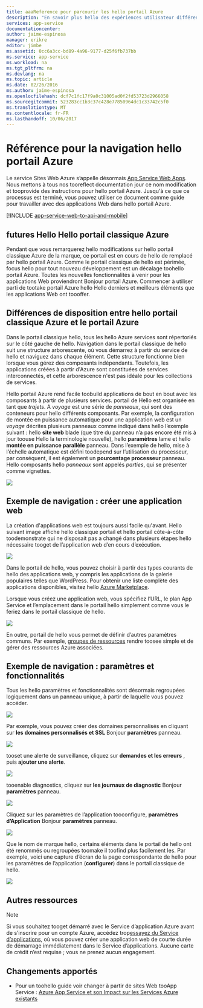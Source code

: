 ```yaml
---
title: aaaReference pour parcourir les hello portail Azure
description: "En savoir plus hello des expériences utilisateur différent pour le Service Web de l’application entre le portail de gestion hello et hello portail Azure"
services: app-service
documentationcenter: 
author: jaime-espinosa
manager: erikre
editor: jimbe
ms.assetid: 0cc6a3cc-bd89-4a96-9177-d25f6fb737bb
ms.service: app-service
ms.workload: na
ms.tgt_pltfrm: na
ms.devlang: na
ms.topic: article
ms.date: 02/26/2016
ms.author: jaime-espinosa
ms.openlocfilehash: dcf7c1fc17f9a0c31005ad0f2fd53723d2966058
ms.sourcegitcommit: 523283cc1b3c37c428e77850964dc1c33742c5f0
ms.translationtype: MT
ms.contentlocale: fr-FR
ms.lasthandoff: 10/06/2017
---
```

# <a name="reference-for-navigating-hello-azure-portal"></a>Référence pour la navigation hello portail Azure
Le service Sites Web Azure s’appelle désormais [App Service Web Apps](http://go.microsoft.com/fwlink/?LinkId=529714). Nous mettons à tous nos tooreflect documentation jour ce nom modification et tooprovide des instructions pour hello portail Azure. Jusqu'à ce que ce processus est terminé, vous pouvez utiliser ce document comme guide pour travailler avec des applications Web dans hello portail Azure.

[!INCLUDE [app-service-web-to-api-and-mobile](../../includes/app-service-web-to-api-and-mobile.md)]

## <a name="hello-future-of-hello-azure-classic-portal"></a>futures Hello Hello portail classique Azure
Pendant que vous remarquerez hello modifications sur hello portail classique Azure de la marque, ce portail est en cours de hello de remplacé par hello portail Azure. Comme le portail classique de hello est périmée, focus hello pour tout nouveau développement est un décalage toohello portail Azure. Toutes les nouvelles fonctionnalités à venir pour les applications Web proviendront Bonjour portail Azure. Commencer à utiliser parti de tootake portail Azure hello Hello derniers et meilleurs éléments que les applications Web ont toooffer.

## <a name="layout-differences-between-hello-azure-classic-portal-and-azure-portal"></a>Différences de disposition entre hello portail classique Azure et le portail Azure
Dans le portail classique hello, tous les hello Azure services sont répertoriés sur le côté gauche de hello. Navigation dans le portail classique de hello suit une structure arborescente, où vous démarrez à partir du service de hello et naviguez dans chaque élément. Cette structure fonctionne bien lorsque vous gérez des composants indépendants. Toutefois, les applications créées à partir d'Azure sont constituées de services interconnectés, et cette arborescence n'est pas idéale pour les collections de services. 

Hello portail Azure rend facile toobuild applications de bout en bout avec les composants à partir de plusieurs services. portail de Hello est organisée en tant que *trajets*. A *voyage* est une série de *panneaux*, qui sont des conteneurs pour hello différents composants. Par exemple, la configuration de montée en puissance automatique pour une application web est un *voyage* décrites plusieurs panneaux comme indiqué dans hello l’exemple suivant : hello **site web** blade (que titre du panneau n’a pas encore été mis à jour toouse Hello la terminologie nouvelle), hello **paramètres** lame et hello **montée en puissance parallèle** panneau. Dans l’exemple de hello, mise à l’échelle automatique est défini toodepend sur l’utilisation du processeur, par conséquent, il est également un **pourcentage processeur** panneau. Hello composants hello *panneaux* sont appelés *parties*, qui se présenter comme vignettes. 

![](./media/app-service-web-app-azure-portal/AutoScaling.png)

## <a name="navigation-example-create-a-web-app"></a>Exemple de navigation : créer une application web
La création d'applications web est toujours aussi facile qu'avant. Hello suivant image affiche hello classique portail et hello portail côte-à-côte toodemonstrate qui ne disposait pas a changé dans plusieurs étapes hello nécessaire tooget de l’application web d’en cours d’exécution. 

![](./media/app-service-web-app-azure-portal/CreateWebApp.png)

Dans le portail de hello, vous pouvez choisir à partir des types courants de hello des applications web, y compris les applications de la galerie populaires telles que WordPress. Pour obtenir une liste complète des applications disponibles, visitez hello [Azure Marketplace].

Lorsque vous créez une application web, vous spécifiez l’URL, le plan App Service et l’emplacement dans le portail hello simplement comme vous le feriez dans le portail classique de hello. 

![](./media/app-service-web-app-azure-portal/CreateWebAppSettings.png)

En outre, portail de hello vous permet de définir d’autres paramètres communs. Par exemple, [groupes de ressources](../azure-resource-manager/resource-group-overview.md) rendre toosee simple et de gérer des ressources Azure associées. 

## <a name="navigation-example-settings-and-features"></a>Exemple de navigation : paramètres et fonctionnalités
Tous les hello paramètres et fonctionnalités sont désormais regroupées logiquement dans un panneau unique, à partir de laquelle vous pouvez accéder.

![](./media/app-service-web-app-azure-portal/WebAppSettings.png)

Par exemple, vous pouvez créer des domaines personnalisés en cliquant sur **les domaines personnalisés et SSL** Bonjour **paramètres** panneau.

![](./media/app-service-web-app-azure-portal/ConfigureWebApp.png)

tooset une alerte de surveillance, cliquez sur **demandes et les erreurs** , puis **ajouter une alerte**.

![](./media/app-service-web-app-azure-portal/Monitoring.png)

tooenable diagnostics, cliquez sur **les journaux de diagnostic** Bonjour **paramètres** panneau.

![](./media/app-service-web-app-azure-portal/Diagnostics.png)

Cliquez sur les paramètres de l’application tooconfigure, **paramètres d’Application** Bonjour **paramètres** panneau. 

![](./media/app-service-web-app-azure-portal/AppSettingsPreview.png)

Que le nom de marque hello, certains éléments dans le portail de hello ont été renommés ou regroupées toomake il toofind plus facilement les. Par exemple, voici une capture d’écran de la page correspondante de hello pour les paramètres de l’application (**configurer**) dans le portail classique de hello.

![](./media/app-service-web-app-azure-portal/AppSettings.png)

## <a name="more-resources"></a>Autres ressources
[Azure Portal]: https://portal.azure.com
[Azure Marketplace]: /marketplace/

> [!NOTE]
> Si vous souhaitez tooget démarré avec le Service d’application Azure avant de s’inscrire pour un compte Azure, accédez trop[essayez du Service d’applications](https://azure.microsoft.com/try/app-service/), où vous pouvez créer une application web de courte durée de démarrage immédiatement dans le Service d’applications. Aucune carte de crédit n’est requise ; vous ne prenez aucun engagement.
> 
> 

## <a name="whats-changed"></a>Changements apportés
* Pour un toohello guide voir changer à partir de sites Web tooApp Service : [Azure App Service et son Impact sur les Services Azure existants](http://go.microsoft.com/fwlink/?LinkId=529714)

